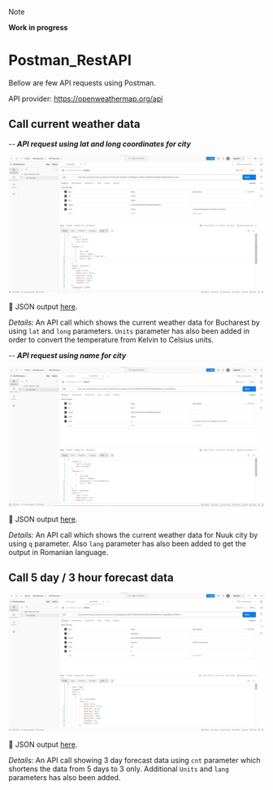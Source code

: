 >[!NOTE] 
>**Work in progress**

# Postman_RestAPI 

Bellow are few API requests using Postman.

API provider: https://openweathermap.org/api

## Call current weather data


-- ***API request using lat and long coordinates for city***

![API call using lat and long coords.](https://raw.githubusercontent.com/AbelPetrova/Postman_RestAPI/main/Screenshots/Call%20current%20weather%20data.jpg)

:page_with_curl: JSON output [here](JsonOutputs/APIcallUsingLong&Lat.json).

_Details:_ An API call which shows the current weather data for Bucharest by using `lat` and `long` parameters. `Units` parameter has also been added in order to convert the temperature from Kelvin to Celsius units.



-- __*API request using name for city*__

![API call using name for city](https://raw.githubusercontent.com/AbelPetrova/Postman_RestAPI/main/Screenshots/CallUsingCityName.jpg)

:page_with_curl: JSON output [here](JsonOutputs/APIcallUsingCityName.json).

_Details:_ An API call which shows the current weather data for Nuuk city by using `q` parameter. Also `lang` parameter has also been added to get the output in Romanian language. 

 
## Call 5 day / 3 hour forecast data

![API call using name for city](https://raw.githubusercontent.com/AbelPetrova/Postman_RestAPI/main/Screenshots/APICall5day3hourForecastData.jpg)

:page_with_curl: JSON output [here](JsonOutputs/APIcall5day3hourForecastData.json).

_Details:_ An API call showing 3 day forecast data using `cnt` parameter which shortens the data from 5 days to 3 only. Additional `Units` and `lang` parameters has also been added. 






